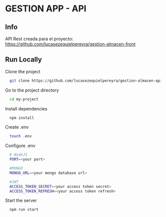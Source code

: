 # GESTION APP - API

## Info

API Rest creada para el proyecto: https://github.com/lucasezequielpereyra/gestion-almacen-front

## Run Locally

Clone the project

```bash
  git clone https://github.com/lucasezequielpereyra/gestion-almacen-api
```

Go to the project directory

```bash
  cd my-project
```

Install dependencies

```bash
  npm install
```

Create .env

```bash
  touch .env
```

Configure .env

```bash
  # NodeJS
  PORT=<your port>

  #MONGO
  MONGO_URL=<your mongo database url>

  #JWT
  ACCESS_TOKEN_SECRET=<your access token secret>
  ACCESS_TOKEN_REFRESH=<your access token refresh>
```

Start the server

```bash
  npm run start
```
